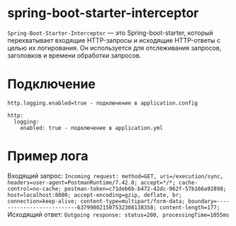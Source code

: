 # spring-boot-starter-interceptor

`Spring-Boot-Starter-Interceptor` — это Spring-boot-starter, который перехватывает входящие HTTP-запросы и исходящие HTTP-ответы с целью их логирования. Он используется для отслеживания запросов, заголовков и времени обработки запросов.

# Подключение

`http.logging.enabled=true - подключение в application.config`
``` 
http:
  logging:
    enabled: true - подключение в application.yml
```

# Пример лога

Входящий запрос:
`Incoming request: method=GET, uri=/execution/sync, headers=user-agent=PostmanRuntime/7.42.0; accept=*/*; cache-control=no-cache; postman-token=c71deb6b-b472-42dc-962f-57b166a92898; host=localhost:8080; accept-encoding=gzip, deflate, br; connection=keep-alive; content-type=multipart/form-data; boundary=--------------------------637998021507532308138358; content-length=177;`
Исходящий ответ:
`Outgoing response: status=200, processingTime=1055ms`
